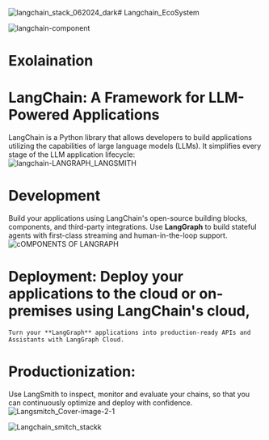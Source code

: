 ![langchain_stack_062024_dark](https://github.com/user-attachments/assets/01671dd2-dc1e-451a-89e8-7ad801e9eb74)# Langchain_EcoSystem

![langchain-component](https://github.com/user-attachments/assets/fcd78c28-4770-4354-97fd-98d3bc495982)

# Exolaination 
# **LangChain: A Framework for LLM-Powered Applications**

LangChain is a Python library that allows developers to build applications utilizing the capabilities of large language models (LLMs). It simplifies every stage of the LLM application lifecycle:
![langchain-LANGRAPH_LANGSMITH](https://github.com/user-attachments/assets/bfc31e87-63d2-443d-8da6-9f618f244869)


# **Development**
Build your applications using LangChain's open-source building blocks, components, and third-party integrations. 
Use **LangGraph** to build stateful agents with first-class streaming and human-in-the-loop support.
![cOMPONENTS OF LANGRAPH](https://github.com/user-attachments/assets/eb1498e0-5b23-459e-b9bc-b77c61f06321)


# **Deployment:** Deploy your applications to the cloud or on-premises using LangChain's cloud,
    Turn your **LangGraph** applications into production-ready APIs and Assistants with LangGraph Cloud.
    
# **Productionization:** 
Use LangSmith to inspect, monitor and evaluate your chains, so that you can continuously optimize and deploy with confidence.
![Langsmitch_Cover-image-2-1](https://github.com/user-attachments/assets/e5087b10-96c1-40d1-b27a-17d3dd9cbd6a)

![Langchain_smitch_stackk](https://github.com/user-attachments/assets/ce5b9567-cf44-441e-b70c-24da7359bd8f)
